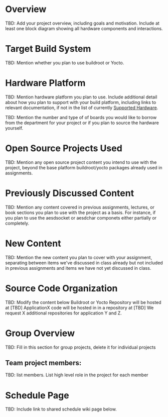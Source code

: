 # Overview
TBD: Add your project overview, including goals and motivation.
Include at least one block diagram showing all hardware components and interactions.

# Target Build System
TBD: Mention whether you plan to use buildroot or Yocto.

# Hardware Platform
TBD: Mention hardware platform you plan to use.  Include additional detail about how you plan to support with your build platform, including links to relevant documentation, if not in the list of currently [Supported Hardware](https://github.com/cu-ecen-5013/buildroot-assignments-base/wiki/Supported-Hardware).

TBD: Mention the number and type of of boards you would like to borrow from the department for your project or if you plan to source the hardware yourself.

# Open Source Projects Used
TBD: Mention any open source project content you intend to use with the project, beyond the base platform buildroot/yocto packages already used in assignments.

# Previously Discussed Content
TBD: Mention any content covered in previous assignments, lectures, or book sections you plan to use with the project as a basis. For instance, if you plan to use the aesdsocket or aesdchar componets either partially or completely.

# New Content
TBD: Mention the new content you plan to cover with your assignment, separating between items we've discussed in class already but not included in previous assignments and items we have not yet discussed in class.

# Source Code Organization
TBD: Modify the content below
Buildroot or Yocto Repository will be hosted at [TBD]
ApplicationX code will be hosted in in a repository at [TBD]
We request X additional repositories for application Y and Z.

# Group Overview
TBD: Fill in this section for group projects, delete it for individual projects

## Team project members:

TBD: list members.  List high level role in the project for each member

# Schedule Page
TBD: Include link to shared schedule wiki page below.